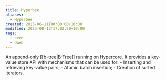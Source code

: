 ```yaml
---
title: Hyperbee
aliases:
  - Hyperbee
created: 2023-06-11T00:00:00+10:00
modified: 2023-08-12T17:02:20+10:00
tags:
  - seed
  - dweb
---
```


An append-only [[b-tree|B-Tree]] running on Hypercore. It provides a key-value store API with mechanisms that can be used for:
	- Inserting and retrieving key-value pairs;
	- Atomic batch insertion;
	- Creation of sorted iterators.